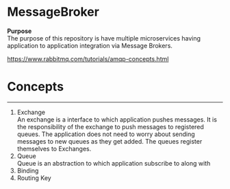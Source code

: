 # MessageBroker
**Purpose**  
The purpose of this repository is have multiple microservices having application to application integration via Message Brokers. 

https://www.rabbitmq.com/tutorials/amqp-concepts.html
# Concepts
----------
1. Exchange  
   An exchange is a interface to which application pushes messages. It is the responsibility of the exchange to push messages to registered queues. 
   The application does not need to worry about sending messages to new queues as they get added. The queues register themselves to Exchanges. 
2. Queue  
   Queue is an abstraction to which application subscribe to along with 
3. Binding
4. Routing Key




